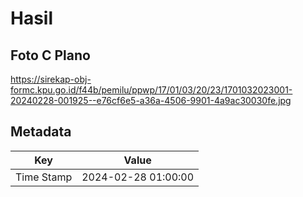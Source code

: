 # Hasil

## Foto C Plano

https://sirekap-obj-formc.kpu.go.id/f44b/pemilu/ppwp/17/01/03/20/23/1701032023001-20240228-001925--e76cf6e5-a36a-4506-9901-4a9ac30030fe.jpg


## Metadata

| Key        | Value               |
| ---------- | ------------------- |
| Time Stamp | 2024-02-28 01:00:00 |



